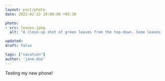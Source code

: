 ```yaml
---
layout: post/photo
date: 2022-02-22 19:00:00 +05:30

photo:
- src: leaves.jpeg
  alt: "A close-up shot of green leaves from the top-down. Some leaves are blurred, others not."

updated: 
draft: false

tags: ["vacation"]
author: 'jane-doe'
---
```


Testing my new phone!
